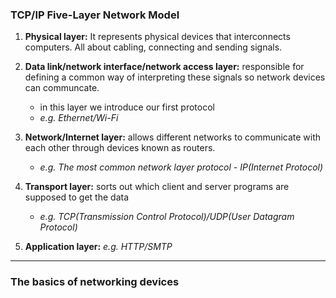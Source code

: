 ### TCP/IP Five-Layer Network Model

1. **Physical layer:** It represents physical devices that interconnects computers. All about cabling, connecting and sending signals.

2. **Data link/network interface/network access layer:** responsible for defining a common way of interpreting these signals so network devices can communcate.

   - in this layer we introduce our first protocol
   - _e.g. Ethernet/Wi-Fi_

3. **Network/Internet layer:** allows different networks to communicate with each other through devices known as routers.

   - _e.g. The most common network layer protocol - IP(Internet Protocol)_

4. **Transport layer:** sorts out which client and server programs are supposed to get the data

   - _e.g. TCP(Transmission Control Protocol)/UDP(User Datagram Protocol)_

5. **Application layer:** _e.g. HTTP/SMTP_

---

### The basics of networking devices
